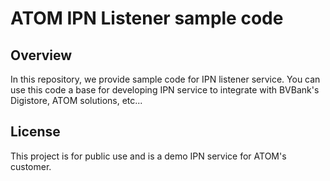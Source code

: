 # ATOM IPN Listener sample code

## Overview
In this repository, we provide sample code for IPN listener service.
You can use this code a base for developing IPN service to integrate with BVBank's Digistore, ATOM solutions, etc...

## License
This project is for public use and is a demo IPN service for ATOM's customer.